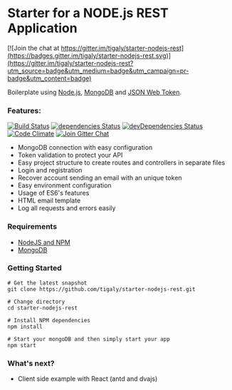 Starter for a NODE.js REST Application
=======================

[![Join the chat at https://gitter.im/tigaly/starter-nodejs-rest](https://badges.gitter.im/tigaly/starter-nodejs-rest.svg)](https://gitter.im/tigaly/starter-nodejs-rest?utm_source=badge&utm_medium=badge&utm_campaign=pr-badge&utm_content=badge)

Boilerplate using [Node.js](https://nodejs.org/), [MongoDB](https://www.mongodb.com/) and [JSON Web Token](https://jwt.io/).

### Features:

[![Build Status](https://img.shields.io/travis/tigaly/starter-nodejs-rest.svg?style=flat)](https://travis-ci.org/tigaly/starter-nodejs-rest)
[![dependencies Status](https://david-dm.org/tigaly/starter-nodejs-rest/status.svg)](https://david-dm.org/tigaly/starter-nodejs-rest)
[![devDependencies Status](https://david-dm.org/tigaly/starter-nodejs-rest/dev-status.svg)](https://david-dm.org/tigaly/starter-nodejs-rest?type=dev)
[![Code Climate](https://codeclimate.com/github/tigaly/starter-nodejs-rest/badges/gpa.svg)](https://codeclimate.com/github/tigaly/starter-nodejs-rest)
[![Join Gitter Chat](https://img.shields.io/badge/gitter-join%20chat%20%E2%86%92-brightgreen.svg?style=flat)](https://gitter.im/tigaly/starter-nodejs-rest?utm_source=badge&utm_medium=badge&utm_campaign=pr-badge&content=body_link)


* MongoDB connection with easy configuration
* Token validation to protect your API
* Easy project structure to create routes and controllers in separate files
* Login and registration
* Recover account sending an email with an unique token
* Easy environment configuration
* Usage of ES6's features
* HTML email template
* Log all requests and errors easily

### Requirements
* [NodeJS and NPM](http://nodejs.org/download)
* [MongoDB](http://www.mongodb.org/downloads)

### Getting Started

    # Get the latest snapshot
    git clone https://github.com/tigaly/starter-nodejs-rest.git
    
    # Change directory
    cd starter-nodejs-rest
    
    # Install NPM dependencies
    npm install
    
    # Start your mongoDB and then simply start your app
    npm start
    
### What's next?

* Client side example with React (antd and dvajs)
